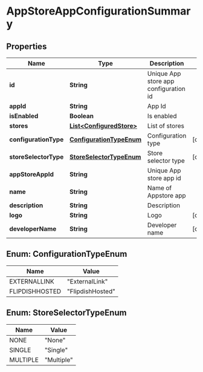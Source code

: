 
# AppStoreAppConfigurationSummary

## Properties
Name | Type | Description | Notes
------------ | ------------- | ------------- | -------------
**id** | **String** | Unique App store app configuration id | 
**appId** | **String** | App Id | 
**isEnabled** | **Boolean** | Is enabled | 
**stores** | [**List&lt;ConfiguredStore&gt;**](ConfiguredStore.md) | List of stores | 
**configurationType** | [**ConfigurationTypeEnum**](#ConfigurationTypeEnum) | Configuration type |  [optional]
**storeSelectorType** | [**StoreSelectorTypeEnum**](#StoreSelectorTypeEnum) | Store selector type |  [optional]
**appStoreAppId** | **String** | Unique App store app id | 
**name** | **String** | Name of Appstore app | 
**description** | **String** | Description | 
**logo** | **String** | Logo |  [optional]
**developerName** | **String** | Developer name |  [optional]


<a name="ConfigurationTypeEnum"></a>
## Enum: ConfigurationTypeEnum
Name | Value
---- | -----
EXTERNALLINK | &quot;ExternalLink&quot;
FLIPDISHHOSTED | &quot;FlipdishHosted&quot;


<a name="StoreSelectorTypeEnum"></a>
## Enum: StoreSelectorTypeEnum
Name | Value
---- | -----
NONE | &quot;None&quot;
SINGLE | &quot;Single&quot;
MULTIPLE | &quot;Multiple&quot;




